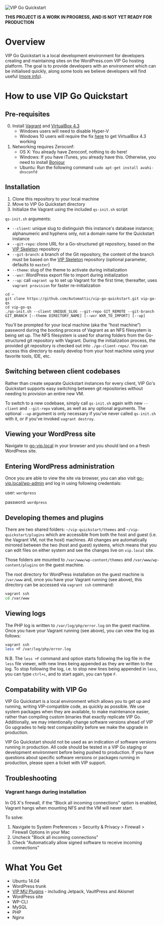 ![VIP Go Quickstart](http://vip.wordpress.com/wp-content/themes/a8c/wpcomvip3/img/illustrations/developmenttools-03.svg)

**THIS PROJECT IS A WORK IN PROGRESS, AND IS NOT YET READY FOR PRODUCTION**

# Overview

VIP Go Quickstart is a local development environment for developers creating and maintaining sites on the WordPress.com VIP Go hosting platform. The goal is to provide developers with an environment which can be initialised quickly, along some tools we believe developers will find useful ([more info](#compatability-with-vip-go)).

# How to use VIP Go Quickstart

## Pre-requisites

0. Install [Vagrant](https://www.vagrantup.com/) and [VirtualBox 4.3](https://www.virtualbox.org/wiki/Download_Old_Builds_4_3)
	* Windows users will need to disable Hyper-V
    * Windows 10 users will require the fix [here](https://www.virtualbox.org/ticket/14040) to get VirtualBox 4.3 working
1. Networking requires Zeroconf:
	* OS X: You already have Zeroconf, nothing to do here!
	* Windows: If you have iTunes, you already have this. Otherwise, you need to install [Bonjour](http://support.apple.com/kb/DL999)
	* Ubuntu: Run the following command `sudo apt-get install avahi-dnsconfd`

## Installation

1. Clone this repository to your local machine
2. Move to VIP Go Quickstart directory
3. Initialize the Vagrant using the included `qs-init.sh` script

`qs-init.sh` arguments:

* `--client`: unique slug to distinguish this instance's database instance; alphanumeric and hyphens only, not a domain name for the Quickstart instance
* `--git-repo`: clone URL for a Go-structured git repository, based on the [VIP Skeleton](https://github.com/Automattic/vip-skeleton) repository
* `--git-branch`: a branch of the Git repository, the content of the branch must be based on the [VIP Skeleton](https://github.com/Automattic/vip-skeleton) repository (optional parameter, defaults to `master`)
* `--theme`: slug of the theme to activate during initialization
* `--wxr`: WordPress export file to import during initialization
* `--up`: call `vagrant up` to set up Vagrant for the first time; thereafter, uses `vagrant provision` for faster re-initialization

```
cd ~
git clone https://github.com/Automattic/vip-go-quickstart.git vip-go-qs
cd vip-go-qs
./qs-init.sh --client UNIQUE_SLUG --git-repo GIT_REMOTE --git-branch GIT_BRANCH [--theme DIRECTORY_NAME] [--wxr WXR_TO_IMPORT] [--up]
```

You'll be prompted for your local machine (aka the “host machine”) password during the booting process of Vagrant as an NFS filesystem is being set up. The NFS filesystem is used for sharing folders from the Go-structured git repository with Vagrant. During the initialization process, the provided git repository is checked out into `./go-client-repo/`. You can access this directory to easily develop from your host machine using your favorite tools, IDE, etc.

## Switching between client codebases

Rather than create separate Quickstart instances for every client, VIP Go's Quickstart supports easy switching between git repositories without needing to provision an entire new VM.

To switch to a new codebase, simply call `qs-init.sh` again with new `--client` and `--git-repo` values, as well as any optional arguments. The optional `--up` argument is only necessary if you've never called `qs-init.sh` with it, or if you've invoked `vagrant destroy`.

## Viewing your WordPress site

Navigate to [go-vip.local](http://go-vip.local) in your browser and you should land on a fresh WordPress site.

## Entering WordPress administration

Once you are able to view the site via browser, you can also visit [go-vip.local/wp-admin](http://go-vip.local/wp-admin) and log in using following credentials:

user: `wordpress`

password: `wordpress`

## Developing themes and plugins

There are two shared folders: `~/vip-quickstart/themes` and `~/vip-quickstart/plugins` which are accessible from both the host and guest (i.e. the Vagrant VM, not the host) machines. All changes are automatically mirrored between the two (host and guest) systems, which means that you can edit files on either system and see the changes live on `vip.local` site.

Those folders are mounted to `/var/www/wp-content/themes` and `/var/www/wp-content/plugins` on the guest machine.

The root directory for WordPress installation on the guest machine is `/var/www` and, once you have your Vagrant running (see above), this directory can be accessed via `vagrant ssh` command:

```bash
vagrant ssh
cd /var/www
```

## Viewing logs

The PHP log is written to `/var/log/php/error.log` on the guest machine. Once you have your Vagrant running (see above), you can view the log as follows:

```bash
vagrant ssh
less +F /var/log/php/error.log
```

N.B. The `less +F` command and option starts following the log file in the `less` file viewer, with new lines being appended as they are written to the log. To stop following the log, i.e. to stop new lines being appended in `less`, you can type `ctrl+c`, and to start again, you can type `F`.

## Compatability with VIP Go

VIP Go Quickstart is a local environment which allows you to get up and running, writing VIP-compatible code, as quickly as possible. We use system packages when they are available, to make maintenance easier, rather than compiling custom binaries that exactly replicate VIP Go. Additionally, we may intentionally change software versions ahead of VIP Go upgrades to help test comparability before we make the upgrade in production. 

VIP Go Quickstart should not be used as an indication of software versions running in production. All code should be tested in a VIP Go staging or development environment before being pushed to production. If you have questions about specific software versions or packages running in production, please open a ticket with VIP support.

## Troubleshooting

### Vagrant hangs during installation

In OS X's firewall, if the "Block all incoming connections" option is enabled, Vagrant hangs when mounting NFS and the VM will never start.

To solve:

1. Navigate to System Preferences > Security & Privacy > Firewall > Firewall Options in your Mac
2. Uncheck "Block all incoming connections"
3. Check "Automatically allow signed software to receive incoming connections"

# What You Get

* Ubuntu 14.04
* WordPress trunk
* [VIP MU Plugins](https://github.com/Automattic/vip-mu-plugins-public) - including Jetpack, VaultPress and Akismet
* WordPress site
* WP-CLI
* MySQL
* PHP
* Nginx
